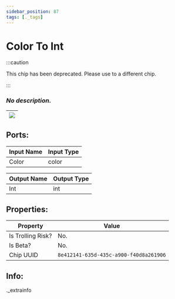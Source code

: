 ```yaml
---
sidebar_position: 87
tags: [._tags]
---
```


# Color To Int
:::caution

This chip has been deprecated. Please use to a different chip.

:::

### *No description.*

| ![](https://images-ext-2.discordapp.net/external/MPmIaQzlEPmgGWlgi-WxBBXt0Bjv_zWPkg1y1f_sy3s/https/www.recroomcircuits.com/image/circuit/absolute-value?width=206&height=108) |
|-----|

## Ports:

| Input Name | Input Type |
|-----------|-----------|
| Color | color |

| Output Name | Output Type |
|-----------|-----------|
| Int | int |

## Properties:

| Property  | Value |
|-------------------|-----------|
| Is Trolling Risk? | No. |
| Is Beta? | No. |
| Chip UUID | `8e412141-635d-435c-a900-f40d8a261906` |

## Info:
._extrainfo